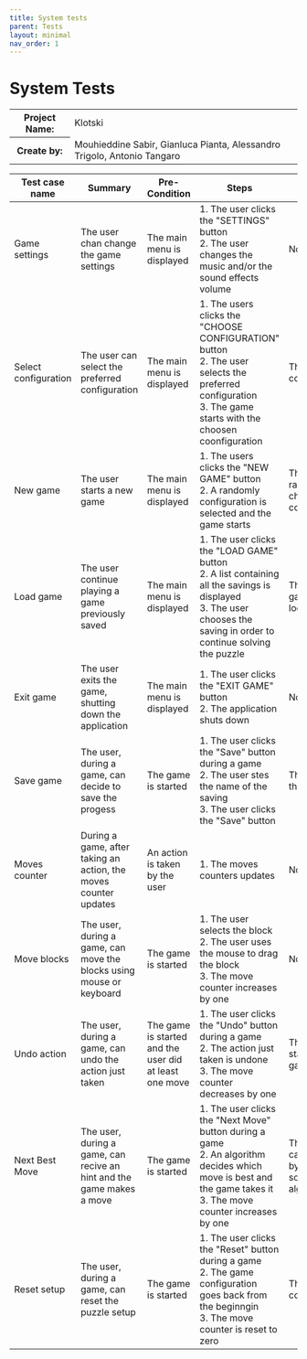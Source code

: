 ```yaml
---
title: System tests
parent: Tests
layout: minimal
nav_order: 1
---
```


# System Tests

<table >
  <tr>
    <th>Project Name:</th>
    <td>Klotski</td>
  </tr>
  <tr>
    <th>Create by:</th>
    <td>Mouhieddine Sabir, Gianluca Pianta, Alessandro Trigolo, Antonio Tangaro</td>
  </tr>
</table>

[//]: # (Please refer to the following link SAFe Column: https://www.ibm.com/docs/en/engineering-lifecycle-management-suite/lifecycle-management/6.0.6?topic=sections-test-case-template-reference)

| Test case name       | Summary                                                               | Pre-Condition                                          | Steps                                                                                                                                                                        | Data                                       | Post-Condition                                                        | Expected Result                                                | Actual Result | Pass/Fail                                     |
|----------------------|-----------------------------------------------------------------------|--------------------------------------------------------|------------------------------------------------------------------------------------------------------------------------------------------------------------------------------|--------------------------------------------|-----------------------------------------------------------------------|----------------------------------------------------------------|---------------|-----------------------------------------------|
| Game settings        | The user chan change the game settings                                | The main menu is displayed                             | 1. The user clicks the "SETTINGS" button <br> 2. The user changes the music and/or the sound effects volume                                                                  | None                                       |                                                                       | The volume is changed                                          | As expected   | <span class="label label-green"> Pass </span> |
| Select configuration | The user can select the preferred configuration                       | The main menu is displayed                             | 1. The users clicks the "CHOOSE CONFIGURATION" button <br> 2. The user selects the preferred configuration <br> 3. The game starts with the choosen coonfiguration           | The chosen configuration                   | The configuration is read in the internal file and loaded             | The game starts with the choosen level                         | As expected   | <span class="label label-green"> Pass </span> |
| New game             | The user starts a new game                                            | The main menu is displayed                             | 1. The users clicks the "NEW GAME" button <br> 2. A randomly configuration is selected and the game starts                                                                   | The randomly chosen configuration          | A random configuration is read in the internal file and loaded        | The game starts                                                | As expected   | <span class="label label-green"> Pass </span> |
| Load game            | The user continue playing a game previously saved                     | The main menu is displayed                             | 1. The user clicks the "LOAD GAME" button <br> 2. A list containing all the savings is displayed <br> 3. The user chooses the saving in order to continue solving the puzzle | The saved game in the local file           | The state of the game is read in the local file and loaded            | The loaded game starts at the same point it has been saved     | As expected   | <span class="label label-green"> Pass </span> |
| Exit game            | The user exits the game, shutting down the application                | The main menu is displayed                             | 1. The user clicks the "EXIT GAME" button <br> 2. The application shuts down                                                                                                 | None                                       | The game shuts down                                                   | The application shuts down                                     | As expected   | <span class="label label-green"> Pass </span> |
| Save game            | The user, during a game, can decide to save the progess               | The game is started                                    | 1. The user clicks the "Save" button during a game <br> 2. The user stes the name of the saving <br> 3. The user clicks the "Save" button                                    | The state of the game                      | The choesen state of the game is written in the local file and loaded | The state of the game is saved                                 | As expected   | <span class="label label-green"> Pass </span> |
| Moves counter        | During a game, after taking an action, the moves counter updates      | An action is taken by the user                         | 1. The moves counters updates                                                                                                                                                | None                                       | The counter variable is updated                                       | The move counter increses/decrease by one or is reset to zero. | As expected   | <span class="label label-green"> Pass </span> |
| Move blocks          | The user, during a game, can move the blocks using mouse or keyboard  | The game is started                                    | 1. The user selects the block <br> 2. The user uses the mouse to drag the block  <br> 3. The move counter increases by one                                                   | None                                       | The block position is changed                                         | The block is moved toward a direction                          | As expected   | <span class="label label-green"> Pass </span> |
| Undo action          | The user, during a game, can undo the action just taken               | The game is started and the user did at least one move | 1. The user clicks the "Undo" button during a game <br> 2. The action just taken is undone <br> 3. The move counter decreases by one                                         | The earlier state of the game              | The earlier state of the game is extracted from the stack             | The game is rewinded by one move                               | As expected   | <span class="label label-green"> Pass </span> |
| Next Best Move       | The user, during a game, can recive an hint and the game makes a move | The game is started                                    | 1. The user clicks the "Next Move" button during a game <br> 2. An algorithm decides which move is best and the game takes it <br> 3. The move counter increases by one      | The move calculated by the solving algorithm | The position of the block choosen by the algorithm changes            | The game takes the best move in order to solve the puzzle      | As expected   | <span class="label label-green"> Pass </span> |
| Reset setup          | The user, during a game, can reset the puzzle setup                   | The game is started                                    | 1. The user clicks the "Reset" button during a game <br> 2. The game configuration goes back from the beginngin <br> 3. The move counter is reset to zero                    | The initial configuration                  | The state of the game resets                                          | The game setupt resets                                         | As expected   | <span class="label label-green"> Pass </span> |
